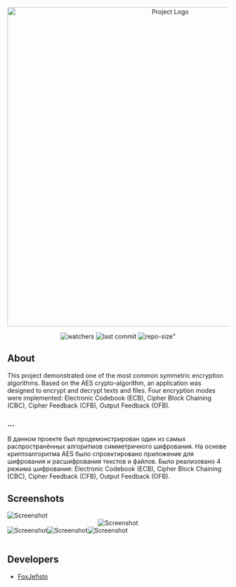 <p align="center">
      <img src="https://i.imgur.com/k47ofqW.png" alt="Project Logo" width="726">
</p>

<p align="center">
    <img src="https://img.shields.io/github/watchers/FoxJefisto/AesCipherApplication?style=social" alt="watchers">
    <img src="https://img.shields.io/github/last-commit/FoxJefisto/AesCipherApplication" alt="last commit">
    <img src="https://img.shields.io/github/repo-size/FoxJefisto/AesCipherApplication" alt=repo-size">
</p>

## About

This project demonstrated one of the most common symmetric encryption algorithms. Based on the AES crypto-algorithm, an application was designed to encrypt and decrypt texts and files. Four encryption modes were implemented: Electronic Codebook (ECB), Cipher Block Chaining (CBC), Cipher Feedback (CFB), Output Feedback (OFB).

### ...

В данном проекте был продемонстрирован один из самых распространённых алгоритмов симметричного шифрования. На основе криптоалгоритма AES было спроектировано приложение для шифрования и расшифрования текстов и файлов. Было реализовано 4 режима шифрования: Electronic Codebook (ECB), Cipher Block Chaining (CBC), Cipher Feedback (CFB), Output Feedback (OFB).

## Screenshots

<table>
    <tr>
            <img src="https://i.imgur.com/GgMCYTk.png" alt="Screenshot">
    </tr>
    <tr>
    <div align="center">
                <img src="https://i.imgur.com/soqVC73.png" alt="Screenshot">
    </div>
    </tr>
    <tr>
            <img src="https://i.imgur.com/rk0D0aV.png" alt="Screenshot">
    </tr>
    <tr>
            <img src="https://i.imgur.com/mfzmNky.png" alt="Screenshot">
    </tr>
    <tr>
            <img src="https://i.imgur.com/YE4tZZh.png" alt="Screenshot">
    </tr>
</table>

## Developers

- [FoxJefisto](https://github.com/FoxJefisto)

